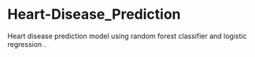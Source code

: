 # Heart-Disease_Prediction
Heart disease prediction model using random forest classifier and logistic regression .

